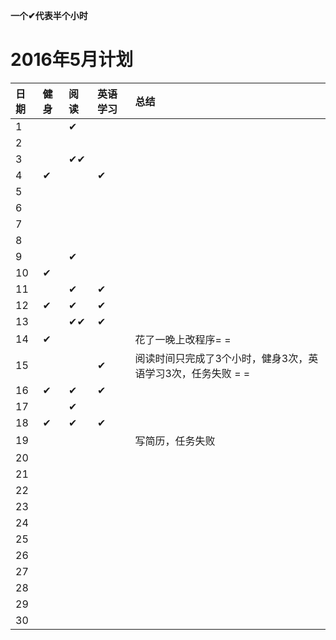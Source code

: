 ﻿**一个✔代表半个小时**

# 2016年5月计划

 日期|健身|阅读|英语学习|总结
:-----------|:------------|:--------|:---------|:---------
1| |✔| | |
2| | | | |
3| |✔✔| | |
4|✔| |✔| |
5| | | | |
6| | | | |
7| | | | |
8| | | | |
9| |✔| | |
10|✔| | | |
11| |✔|✔| |   
12|✔|✔|✔| |
13| |✔✔|✔| |
14|✔| | |花了一晚上改程序= = |
15| | |✔|阅读时间只完成了3个小时，健身3次，英语学习3次，任务失败 = =|
16|✔|✔|✔| |
17| |✔| | |
18|✔|✔|✔| |
19| | | |写简历，任务失败 |
20| | | | |
21| | | | |
22| | | | |
23| | | | |
24| | | | |
25| | | | |
26| | | | |
27| | | | |
28| | | | |
29| | | | |
30| | | | |
